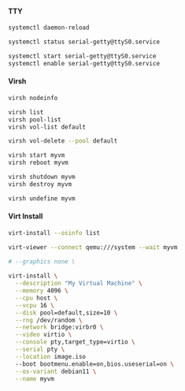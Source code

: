 #### TTY

```bash
systemctl daemon-reload

systemctl status serial-getty@ttyS0.service

systemctl start serial-getty@ttyS0.service
systemctl enable serial-getty@ttyS0.service
```

#### Virsh

```bash
virsh nodeinfo
```

```bash
virsh list
virsh pool-list
virsh vol-list default
```

```bash
virsh vol-delete --pool default 
```

```bash
virsh start myvm
virsh reboot myvm
```

```bash
virsh shutdown myvm
virsh destroy myvm

virsh undefine myvm
```

#### Virt Install

```bash
virt-install --osinfo list
```

```bash
virt-viewer --connect qemu:///system --wait myvm
```

```bash
# --graphics none \
  
virt-install \
  --description "My Virtual Machine" \
  --memory 4096 \
  --cpu host \
  --vcpu 16 \
  --disk pool=default,size=10 \
  --rng /dev/random \
  --network bridge:virbr0 \
  --video virtio \
  --console pty,target_type=virtio \
  --serial pty \
  --location image.iso 
  --boot bootmenu.enable=on,bios.useserial=on \
  --os-variant debian11 \
  --name myvm
```
